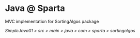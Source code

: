 

# Java @ Sparta



MVC implementation for SortingAlgos package

*SimpleJava01 > src > main > java > com > sparta > sortingalgos*

